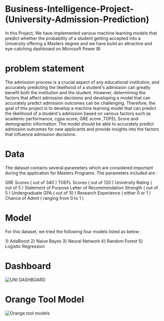 # Business-Intelligence-Project-(University-Admission-Prediction) 

In this Project, We have implemented various machine learning models that predict whether the probability of a student getting accepted into a University offering a Masters degree and we have build an attractive and eye-catching dashboard on Microsoft Power BI 


 # problem statement
 
 The admission process is a crucial aspect of any educational institution, and accurately predicting the likelihood of a student's admission can greatly benefit both the institution and the student. However, determining the factors that affect admission decisions and developing a model that can accurately predict admission outcomes can be challenging. Therefore, the goal of this project is to develop a machine learning model that can predict the likelihood of a student's admission based on various factors such as academic performance, cgpa score, GRE score ,TOFEL Score and demographic information. The model should be able to accurately predict admission outcomes for new applicants and provide insights into the factors that influence admission decisions.
 


# Data

The dataset contains several parameters which are considered important during the application for Masters Programs. The parameters included are :

GRE Scores ( out of 340 )
TOEFL Scores ( out of 120 )
University Rating ( out of 5 ) 
Statement of Purpose 
Letter of Recommendation Strength ( out of 5 )
Undergraduate GPA ( out of 10 ) 
Research Experience ( either 0 or 1 ) 
Chance of Admit ( ranging from 0 to 1 )


# Model 

For this dataset, we tried the following four models listed as below :

1} AdaBoost 
2} Naive Bayes 
3} Neural Network
4} Random Forest
5} Logistic Regression

# Dashboard 

![UNI DASHBOARD](https://user-images.githubusercontent.com/109656499/227271218-cbc37a4e-ac26-459f-a51b-502a7ecf1933.png)

# Orange Tool Model 


![Orange tool models](https://user-images.githubusercontent.com/109656499/227271812-f3c9a871-202c-416c-af18-7aed1d3aac6e.png)



